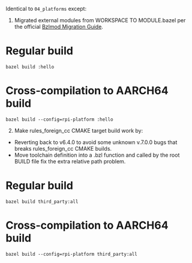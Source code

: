 Identical to `04_platforms` except:

1. Migrated external modules from WORKSPACE TO MODULE.bazel per the official
[Bzlmod Migration Guide](https://bazel.build/external/migration?authuser=1).

# Regular build
```
bazel build :hello
```

# Cross-compilation to AARCH64 build
```
bazel build --config=rpi-platform :hello
```

2. Make rules_foreign_cc CMAKE target build work by:
* Reverting back to v6.4.0 to avoid some unknown v.7.0.0 bugs that breaks rules_foreign_cc CMAKE builds.
* Move toolchain definition into a .bzl function and called by the root BUILD file fix the extra relative path problem.

# Regular build
```
bazel build third_party:all
```

# Cross-compilation to AARCH64 build
```
bazel build --config=rpi-platform third_party:all
```
